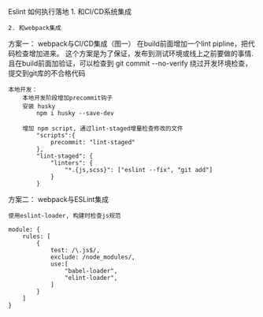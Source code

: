 Eslint 如何执行落地
    1. 和CI/CD系统集成

    2. 和webpack集成


方案一： webpack与CI/CD集成（图一）
    在build前面增加一个lint pipline，把代码检查增加进来。
    这个方案是为了保证，发布到测试环境或线上之前要做的事情.
    且在build前面加验证，可以检查到 git commit --no-verify 绕过开发环境检查，提交到git库的不合格代码

    本地开发：
        本地开发阶段增加precommit钩子
        安装 husky
            npm i husky --save-dev

        增加 npm script, 通过lint-staged增量检查修改的文件
            "scripts":{
                precommit: "lint-staged"
            },
            "lint-staged": {
                "linters": {
                    "*.{js,scss}": ["eslint --fix", "git add"]
                }
            }

方案二：
    webpack与ESLint集成

    使用eslint-loader, 构建时检查js规范

    module: {
        rules: [
            {
                test: /\.js$/,
                exclude: /node_modules/,
                use:[
                    "babel-loader",
                    "elint-loader",
                ]
            }
        ]
    }
